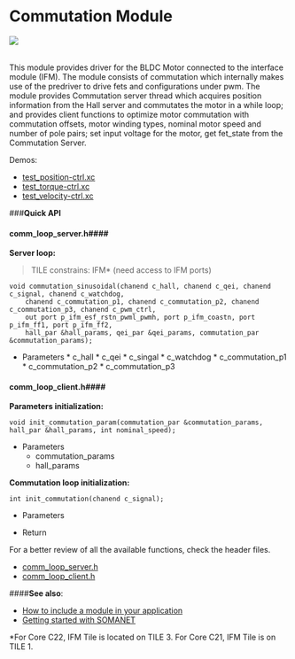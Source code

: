 Commutation Module
=======================
<a href="https://github.com/synapticon/sc_sncn_motorctrl_sin/blob/master/SYNAPTICON.md">
<img align="left" src="https://s3-eu-west-1.amazonaws.com/synapticon-resources/images/logos/synapticon_fullname_blackoverwhite_280x48.png"/>
</a>
<br/>
<br/>

This module provides driver for the BLDC Motor connected to the interface module (IFM). 
The module consists of commutation which internally makes use of the predriver to 
drive fets and configurations under pwm. The module provides Commutation server thread 
which acquires position information from the Hall server and commutates the motor 
in a while loop; and provides client functions to optimize motor commutation with 
commutation offsets, motor winding types, nominal motor speed and number of pole pairs; 
set input voltage for the motor, get fet_state from the Commutation Server.

Demos:
- [test_position-ctrl.xc](https://github.com/synapticon/sc_sncn_motorctrl_sin/blob/master/test_position-ctrl/src/test_position-ctrl.xc)
- [test_torque-ctrl.xc](https://github.com/synapticon/sc_sncn_motorctrl_sin/blob/master/test_torque-ctrl/src/test_torque-ctrl.xc)
- [test_velocity-ctrl.xc](https://github.com/synapticon/sc_sncn_motorctrl_sin/tree/master/test_velocity-ctrl/src)

###**Quick API** 

#### **comm_loop_server.h**####

**Server loop:** 

> TILE constrains: IFM* (need access to IFM ports)

```
void commutation_sinusoidal(chanend c_hall, chanend c_qei, chanend c_signal, chanend c_watchdog, 
	chanend c_commutation_p1, chanend c_commutation_p2, chanend c_commutation_p3, chanend c_pwm_ctrl,
	out port p_ifm_esf_rstn_pwml_pwmh, port p_ifm_coastn, port p_ifm_ff1, port p_ifm_ff2,
	hall_par &hall_params, qei_par &qei_params, commutation_par &commutation_params);
```
   * Parameters
	* c_hall
	* c_qei
	* c_singal
	* c_watchdog
	* c_commutation_p1
	* c_commutation_p2
	* c_commutation_p3

#### **comm_loop_client.h**####


**Parameters initialization:** 
```
void init_commutation_param(commutation_par &commutation_params, hall_par &hall_params, int nominal_speed);
```
* Parameters
	* commutation_params
	* hall_params

**Commutation loop initialization:**
```
int init_commutation(chanend c_signal);

```
* Parameters
	
* Return 

For a better review of all the available functions, check the header files.

* [comm_loop_server.h](https://github.com/synapticon/sc_sncn_motorctrl_sin/blob/master/module_commutation/include/comm_loop_server.h)
* [comm_loop_client.h](https://github.com/synapticon/sc_sncn_motorctrl_sin/blob/master/module_commutation/include/comm_loop_client.h)

####**See also**:

- [How to include a module in your application]()
- [Getting started with SOMANET][getting_started_somanet]    


*For Core C22, IFM Tile is located on TILE 3. For Core C21, IFM Tile is on TILE 1.

[getting_started_somanet]: http://doc.synapticon.com/wiki/index.php/Category:Getting_Started_with_SOMANET
